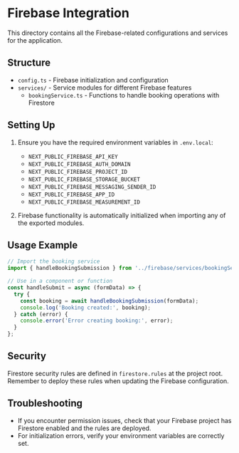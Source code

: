 # Firebase Integration

This directory contains all the Firebase-related configurations and services for the application.

## Structure

- `config.ts` - Firebase initialization and configuration
- `services/` - Service modules for different Firebase features
  - `bookingService.ts` - Functions to handle booking operations with Firestore

## Setting Up

1. Ensure you have the required environment variables in `.env.local`:
   - `NEXT_PUBLIC_FIREBASE_API_KEY`
   - `NEXT_PUBLIC_FIREBASE_AUTH_DOMAIN`
   - `NEXT_PUBLIC_FIREBASE_PROJECT_ID`
   - `NEXT_PUBLIC_FIREBASE_STORAGE_BUCKET`
   - `NEXT_PUBLIC_FIREBASE_MESSAGING_SENDER_ID`
   - `NEXT_PUBLIC_FIREBASE_APP_ID`
   - `NEXT_PUBLIC_FIREBASE_MEASUREMENT_ID`

2. Firebase functionality is automatically initialized when importing any of the exported modules.

## Usage Example

```typescript
// Import the booking service
import { handleBookingSubmission } from '../firebase/services/bookingService';

// Use in a component or function
const handleSubmit = async (formData) => {
  try {
    const booking = await handleBookingSubmission(formData);
    console.log('Booking created:', booking);
  } catch (error) {
    console.error('Error creating booking:', error);
  }
};
```

## Security

Firestore security rules are defined in `firestore.rules` at the project root. Remember to deploy these rules when updating the Firebase configuration.

## Troubleshooting

- If you encounter permission issues, check that your Firebase project has Firestore enabled and the rules are deployed.
- For initialization errors, verify your environment variables are correctly set. 